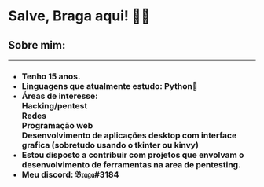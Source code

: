 <h1> Salve, Braga aqui! 👨‍💻 </h1>
<h2> Sobre mim: </h2>
<hr>
<h3> 
  <ul>
    <li>Tenho 15 anos.</li>
    <li>Linguagens que atualmente estudo: Python🐍</li> 
    <li>Áreas de interesse:
       <br>Hacking/pentest
       <br>Redes
       <br>Programação web
       <br>Desenvolvimento de aplicações desktop com interface grafica (sobretudo usando o tkinter ou kinvy)
    </li>
    <li>Estou disposto a contribuir com projetos que envolvam o desenvolvimento de ferramentas na area de pentesting.</li>
    <li>Meu discord: 𝔅𝔯𝔞𝔤𝔞#3184 </li>
  </ul>
</h3>
